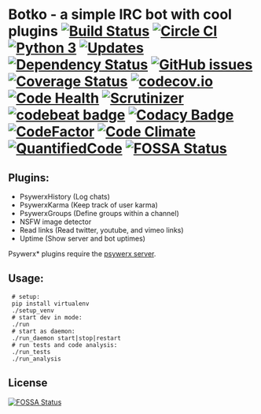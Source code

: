 Botko - a simple IRC bot with cool plugins [![Build Status](https://travis-ci.org/Psywerx/botko.svg?branch=master)](https://travis-ci.org/Psywerx/botko/builds) [![Circle CI](https://circleci.com/gh/Psywerx/botko.svg?style=shield)](https://circleci.com/gh/Psywerx/botko) [![Python 3](https://pyup.io/repos/github/Psywerx/botko/python-3-shield.svg)](https://pyup.io/repos/github/Psywerx/botko/) [![Updates](https://pyup.io/repos/github/Psywerx/botko/shield.svg)](https://pyup.io/repos/github/Psywerx/botko/) [![Dependency Status](https://www.versioneye.com/user/projects/5417525c69b273bcff0000df/badge.svg?style=flat)](https://www.versioneye.com/user/projects/5417525c69b273bcff0000df) [![GitHub issues](https://img.shields.io/github/issues/psywerx/botko.svg)](https://github.com/Psywerx/botko/issues) [![Coverage Status](https://coveralls.io/repos/Psywerx/botko/badge.png)](https://coveralls.io/r/Psywerx/botko) [![codecov.io](https://codecov.io/github/Psywerx/botko/coverage.svg?branch=master)](https://codecov.io/github/Psywerx/botko?branch=master) [![Code Health](https://landscape.io/github/Psywerx/botko/master/landscape.svg)](https://landscape.io/github/Psywerx/botko/master) [![Scrutinizer](https://scrutinizer-ci.com/g/Psywerx/botko/badges/quality-score.png?b=master)](https://scrutinizer-ci.com/g/Psywerx/botko/?branch=master) [![codebeat badge](https://codebeat.co/badges/2111d9c9-b3dc-4be1-b28f-202511979a4d)](https://codebeat.co/projects/github-com-psywerx-botko) [![Codacy Badge](https://www.codacy.com/project/badge/cc6934f4b32740ba9791d0efb3cf4f10)](https://www.codacy.com/public/hairyfotr/botko) [![CodeFactor](https://www.codefactor.io/repository/github/psywerx/botko/badge)](https://www.codefactor.io/repository/github/psywerx/botko) [![Code Climate](https://codeclimate.com/github/Psywerx/botko/badges/gpa.svg)](https://codeclimate.com/github/Psywerx/botko) [![QuantifiedCode](http://www.quantifiedcode.com/api/v1/project/3e36564674de47f7876cdb4599e8271b/badge.svg)](http://www.quantifiedcode.com/app/project/3e36564674de47f7876cdb4599e8271b)
[![FOSSA Status](https://app.fossa.io/api/projects/git%2Bhttps%3A%2F%2Fgithub.com%2Fzidarsk8%2Fbotko.svg?type=shield)](https://app.fossa.io/projects/git%2Bhttps%3A%2F%2Fgithub.com%2Fzidarsk8%2Fbotko?ref=badge_shield)
=======================================

Plugins:
---------
 * PsywerxHistory (Log chats)
 * PsywerxKarma (Keep track of user karma)
 * PsywerxGroups (Define groups within a channel)
 * NSFW image detector
 * Read links (Read twitter, youtube, and vimeo links)
 * Uptime (Show server and bot uptimes)
  
Psywerx* plugins require the [psywerx server](https://github.com/Psywerx/psywerx).
 
Usage:
---------
     # setup:
     pip install virtualenv
     ./setup_venv
     # start dev in mode:
     ./run
     # start as daemon:
     ./run_daemon start|stop|restart
     # run tests and code analysis:
     ./run_tests
     ./run_analysis

## License

[![FOSSA Status](https://app.fossa.io/api/projects/git%2Bhttps%3A%2F%2Fgithub.com%2Fzidarsk8%2Fbotko.svg?type=large)](https://app.fossa.io/projects/git%2Bhttps%3A%2F%2Fgithub.com%2Fzidarsk8%2Fbotko?ref=badge_large)
